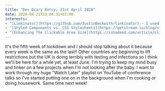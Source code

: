```yaml
---
title: "Dev Diary Entry, 21st April 2020"
date: 2020-04-21T13:04:31+01:00
interests:
- "[Linkinator](https://github.com/JustinBeckwith/linkinator) - I used this nifty tool (using npx in the terminal) to check whether any links in my Dev Diary page were broke and found a couple of typos for clairecodes.com links, oops!"
- "[Styled Components vs. CSS Stylesheets](https://getstream.io/blog/styled-components-vs-css-stylesheets/) - This was a thorough comparison between the pros and cons of each approach and by the end I couldn't decide myself which was best to use."
- "[Enhancing The Clickable Area Size](https://ishadeed.com/article/clickable-area/) - Not enough clickable space around links and icons is an issue I see on sites and apps all the time 😤 This post should be essential reading for frontend developers and also the QAs that test their work."
---
```


It's the fifth week of lockdown and I should stop talking about it because every week is the same as the last!! Other countries are beginning to lift restrictions but the UK is doing terribly with testing and infections so I think we'll be here for a while yet, at least June. I'm trying to keep my mind busy and tinker on a few projects when I'm not looking after the baby. I want to work through my huge "Watch Later" playlist on YouTube of conference talks so I've started putting one on in the background when I'm cooking or doing housework. Same time next week!